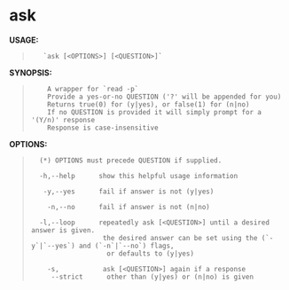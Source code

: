 # ask

**USAGE:**
>        `ask [<OPTIONS>] [<QUESTION>]`
>

**SYNOPSIS:**
>         A wrapper for `read -p`
>         Provide a yes-or-no QUESTION ('?' will be appended for you)
>         Returns true(0) for (y|yes), or false(1) for (n|no)
>         If no QUESTION is provided it will simply prompt for a '(Y/n)' response
>         Response is case-insensitive
>

**OPTIONS:**
>```
>   (*) OPTIONS must precede QUESTION if supplied.
>
>   -h,--help      show this helpful usage information
>
>    -y,--yes      fail if answer is not (y|yes)
>
>     -n,--no      fail if answer is not (n|no)
>
>   -l,--loop      repeatedly ask [<QUESTION>] until a desired answer is given.
>                   the desired answer can be set using the (`-y`|`--yes`) and (`-n`|`--no`) flags,
>                    or defaults to (y|yes)
>
>     -s,           ask [<QUESTION>] again if a response
>      --strict      other than (y|yes) or (n|no) is given
>
>```
